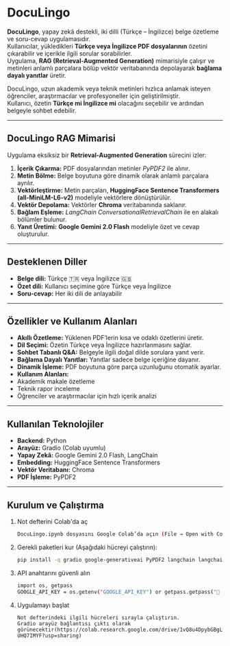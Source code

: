 #  DocuLingo

**DocuLingo**, yapay zekâ destekli, iki dilli (Türkçe – İngilizce) belge özetleme ve soru-cevap uygulamasıdır.  
Kullanıcılar, yükledikleri **Türkçe veya İngilizce PDF dosyalarının** özetini çıkarabilir ve içerikle ilgili sorular sorabilirler.  
Uygulama, **RAG (Retrieval-Augmented Generation)** mimarisiyle çalışır ve metinleri anlamlı parçalara bölüp vektör veritabanında depolayarak **bağlama dayalı yanıtlar** üretir.

DocuLingo, uzun akademik veya teknik metinleri hızlıca anlamak isteyen öğrenciler, araştırmacılar ve profesyoneller için geliştirilmiştir.  
Kullanıcı, özetin **Türkçe mi İngilizce mi** olacağını seçebilir ve ardından belgeyle sohbet edebilir.

---

##  DocuLingo RAG Mimarisi

Uygulama eksiksiz bir **Retrieval-Augmented Generation** sürecini izler:

1. **İçerik Çıkarma:** PDF dosyalarından metinler *PyPDF2* ile alınır.  
2. **Metin Bölme:** Belge boyutuna göre dinamik olarak anlamlı parçalara ayrılır.  
3. **Vektörleştirme:** Metin parçaları, **HuggingFace Sentence Transformers (all-MiniLM-L6-v2)** modeliyle vektörlere dönüştürülür.  
4. **Vektör Depolama:** Vektörler **Chroma** veritabanında saklanır.  
5. **Bağlam Eşleme:** *LangChain ConversationalRetrievalChain* ile en alakalı bölümler bulunur.  
6. **Yanıt Üretimi:** **Google Gemini 2.0 Flash** modeliyle özet ve cevap oluşturulur.

---

##  Desteklenen Diller
-  **Belge dili:** Türkçe 🇹🇷 veya İngilizce 🇬🇧  
-  **Özet dili:** Kullanıcı seçimine göre Türkçe veya İngilizce  
-  **Soru-cevap:** Her iki dili de anlayabilir

---

##  Özellikler ve Kullanım Alanları

-  **Akıllı Özetleme:** Yüklenen PDF’lerin kısa ve odaklı özetlerini üretir.  
-  **Dil Seçimi:** Özetin Türkçe veya İngilizce hazırlanmasını sağlar.  
-  **Sohbet Tabanlı Q&A:** Belgeyle ilgili doğal dilde sorulara yanıt verir.  
-  **Bağlama Dayalı Yanıtlar:** Yanıtlar sadece belge içeriğine dayanır.  
-  **Dinamik İşleme:** PDF boyutuna göre parça uzunluğunu otomatik ayarlar.  
-  **Kullanım Alanları:**
  - Akademik makale özetleme  
  - Teknik rapor inceleme  
  - Öğrenciler ve araştırmacılar için hızlı içerik analizi  

---

##  Kullanılan Teknolojiler

- **Backend:** Python  
- **Arayüz:** Gradio (Colab uyumlu)  
- **Yapay Zekâ:** Google Gemini 2.0 Flash, LangChain  
- **Embedding:** HuggingFace Sentence Transformers  
- **Vektör Veritabanı:** Chroma  
- **PDF İşleme:** PyPDF2  

---
##  Kurulum ve Çalıştırma

1. Not defterini Colab'da aç
   ```bash
   DocuLingo.ipynb dosyasını Google Colab’da açın (File → Open with Colab).
   ```

2. Gerekli paketleri kur
   (Aşağıdaki hücreyi çalıştırın):
   ```bash
   pip install -q gradio google-generativeai PyPDF2 langchain langchain-community langchain-chroma sentence-transformers
   ```

3. API anahtarını güvenli alın
   ```bash
   import os, getpass
   GOOGLE_API_KEY = os.getenv("GOOGLE_API_KEY") or getpass.getpass("🔑 Gemini API Key: ")

   ```

4. Uygulamayı başlat
   ```
   Not defterindeki ilgili hücreleri sırayla çalıştırın.
   Gradio arayüz bağlantısı çıktı olarak görünecektir(https://colab.research.google.com/drive/1vQ8u4DpybGBgLwr_iRNgduP-UHQ7IMYF?usp=sharing)
   ```
